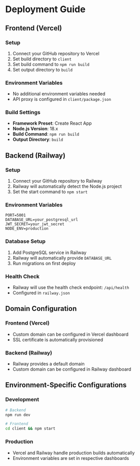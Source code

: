 # Deployment Guide

## Frontend (Vercel)

### Setup
1. Connect your GitHub repository to Vercel
2. Set build directory to `client`
3. Set build command to `npm run build`
4. Set output directory to `build`

### Environment Variables
- No additional environment variables needed
- API proxy is configured in `client/package.json`

### Build Settings
- **Framework Preset**: Create React App
- **Node.js Version**: 18.x
- **Build Command**: `npm run build`
- **Output Directory**: `build`

## Backend (Railway)

### Setup
1. Connect your GitHub repository to Railway
2. Railway will automatically detect the Node.js project
3. Set the start command to `npm start`

### Environment Variables
```env
PORT=5001
DATABASE_URL=your_postgresql_url
JWT_SECRET=your_jwt_secret
NODE_ENV=production
```

### Database Setup
1. Add PostgreSQL service in Railway
2. Railway will automatically provide `DATABASE_URL`
3. Run migrations on first deploy

### Health Check
- Railway will use the health check endpoint: `/api/health`
- Configured in `railway.json`

## Domain Configuration

### Frontend (Vercel)
- Custom domain can be configured in Vercel dashboard
- SSL certificate is automatically provisioned

### Backend (Railway)
- Railway provides a default domain
- Custom domain can be configured in Railway dashboard

## Environment-Specific Configurations

### Development
```bash
# Backend
npm run dev

# Frontend
cd client && npm start
```

### Production
- Vercel and Railway handle production builds automatically
- Environment variables are set in respective dashboards 